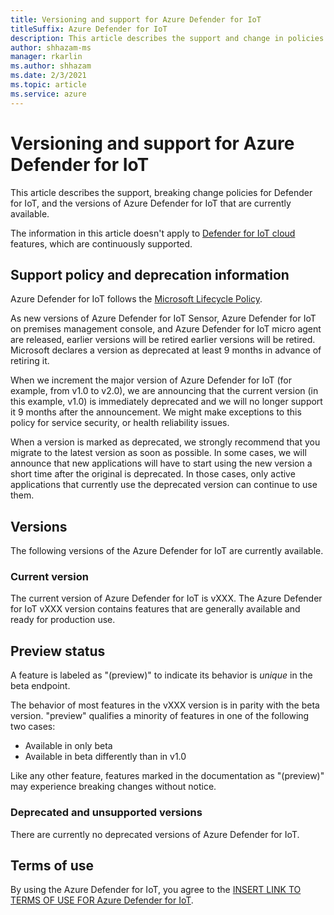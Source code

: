 ```yaml
---
title: Versioning and support for Azure Defender for IoT
titleSuffix: Azure Defender for IoT
description: This article describes the support and change in policies for Azure Defender for IoT, and the versions of the Microsoft Graph API that are currently available.
author: shhazam-ms
manager: rkarlin
ms.author: shhazam
ms.date: 2/3/2021
ms.topic: article
ms.service: azure
---
```


# Versioning and support for Azure Defender for IoT

This article describes the support, breaking change policies for Defender for IoT, and the versions of Azure Defender for IoT that are currently available.

The information in this article doesn't apply to [Defender for IoT cloud](https://ms.portal.azure.com/?Microsoft_Azure_IoT_Defender=canary&pushTiUpdates=true#blade/Microsoft_Azure_IoT_Defender/IoTDefenderDashboard/Getting_Started) features, which are continuously supported.

## Support policy and deprecation information

Azure Defender for IoT follows the [Microsoft Lifecycle Policy](https://support.microsoft.com/lifecycle).

As new versions of Azure Defender for IoT Sensor, Azure Defender for IoT on premises management console, and Azure Defender for IoT micro agent are released, earlier versions will be retired earlier versions will be retired. Microsoft declares a version as deprecated at least 9 months in advance of retiring it.

When we increment the major version of Azure Defender for IoT (for example, from v1.0 to v2.0), we are announcing that the current version (in this example, v1.0) is immediately deprecated and we will no longer support it 9 months after the announcement. We might make exceptions to this policy for service security, or health reliability issues.

When a version is marked as deprecated, we strongly recommend that you migrate to the latest version as soon as possible. In some cases, we will announce that new applications will have to start using the new version a short time after the original is deprecated. In those cases, only active applications that currently use the deprecated version can continue to use them.

## Versions

The following versions of the Azure Defender for IoT are currently available.

### Current version

The current version of Azure Defender for IoT is vXXX. The Azure Defender for IoT vXXX version contains features that are generally available and ready for production use.

## Preview status
A feature is labeled as "(preview)" to indicate its behavior is _unique_ in the beta endpoint. 

The behavior of most features in the vXXX version is in parity with the beta version. "preview" qualifies a minority of features in one of the following two cases: 
- Available in only beta
- Available in beta differently than in v1.0

Like any other feature, features marked in the documentation as "(preview)" may experience breaking changes without notice.


### Deprecated and unsupported versions

There are currently no deprecated versions of Azure Defender for IoT.

## Terms of use

By using the Azure Defender for IoT, you agree to the [INSERT LINK TO TERMS OF USE FOR Azure Defender for IoT]().

